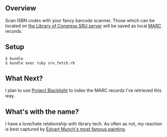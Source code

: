 ## Overview

Scan ISBN codes with your fancy barcode scanner. Those which can be located
on [the Library of Congress SRU server](http://www.loc.gov/standards/sru/misc/simple.html)
will be saved as local [MARC](http://www.loc.gov/marc/faq.html#definition) records.

## Setup

```
$ bundle
$ bundle exec ruby sru_fetch.rb
```

## What Next?

I plan to use [Project Blacklight](http://projectblacklight.org/) to index the
MARC records I've retrieved this way.

## What's with the name?

I have a love/hate relationship with library tech. As often as not, my reaction
is best captured by [Edvart Munch's most famous painting](https://en.wikipedia.org/wiki/Edvard_Munch#The_Scream).
